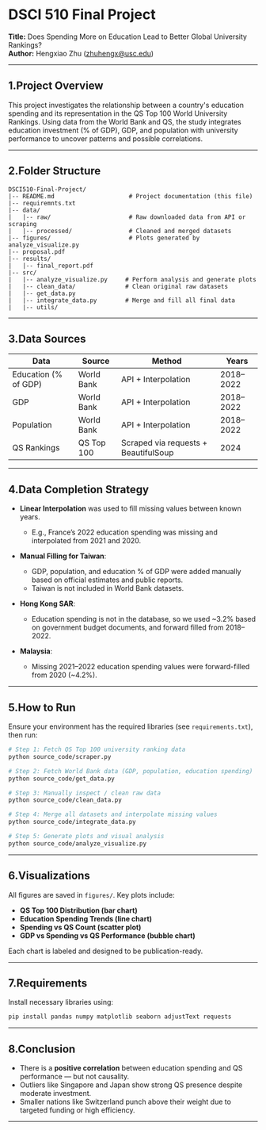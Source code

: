 # DSCI 510 Final Project

**Title:** Does Spending More on Education Lead to Better Global University Rankings?  
**Author:** Hengxiao Zhu (zhuhengx@usc.edu)

---

## 1.Project Overview

This project investigates the relationship between a country's education spending and its representation in the QS Top 100 World University Rankings. Using data from the World Bank and QS, the study integrates education investment (% of GDP), GDP, and population with university performance to uncover patterns and possible correlations.

---

## 2.Folder Structure

```
DSCI510-Final-Project/
|-- README.md                     # Project documentation (this file)
|-- requiremnts.txt
|-- data/
|   |-- raw/                      # Raw downloaded data from API or scraping
|   |-- processed/                # Cleaned and merged datasets
|-- figures/                      # Plots generated by analyze_visualize.py
|-- proposal.pdf
|-- results/
|   |-- final_report.pdf
|-- src/
|   |-- analyze_visualize.py     # Perform analysis and generate plots
|   |-- clean_data/              # Clean original raw datasets
|   |-- get_data.py
|   |-- integrate_data.py        # Merge and fill all final data
|   |-- utils/                
```

---

## 3.Data Sources

| Data                     | Source        | Method         | Years       |
|--------------------------|---------------|----------------|-------------|
| Education (% of GDP)     | World Bank    | API + Interpolation | 2018–2022 |
| GDP                      | World Bank    | API + Interpolation | 2018–2022 |
| Population               | World Bank    | API + Interpolation | 2018–2022 |
| QS Rankings              | QS Top 100    | Scraped via requests + BeautifulSoup | 2024 |

---

## 4.Data Completion Strategy

- **Linear Interpolation** was used to fill missing values between known years.
  - E.g., France’s 2022 education spending was missing and interpolated from 2021 and 2020.

- **Manual Filling for Taiwan**:
  - GDP, population, and education % of GDP were added manually based on official estimates and public reports.
  - Taiwan is not included in World Bank datasets.

- **Hong Kong SAR**:
  - Education spending is not in the database, so we used ~3.2% based on government budget documents, and forward filled from 2018–2022.

- **Malaysia**:
  - Missing 2021–2022 education spending values were forward-filled from 2020 (~4.2%).

---

## 5.How to Run

Ensure your environment has the required libraries (see `requirements.txt`), then run:

```bash
# Step 1: Fetch QS Top 100 university ranking data
python source_code/scraper.py

# Step 2: Fetch World Bank data (GDP, population, education spending)
python source_code/get_data.py

# Step 3: Manually inspect / clean raw data
python source_code/clean_data.py       

# Step 4: Merge all datasets and interpolate missing values
python source_code/integrate_data.py

# Step 5: Generate plots and visual analysis
python source_code/analyze_visualize.py

```

---

## 6.Visualizations

All figures are saved in `figures/`. Key plots include:

- **QS Top 100 Distribution (bar chart)**  
- **Education Spending Trends (line chart)**  
- **Spending vs QS Count (scatter plot)**  
- **GDP vs Spending vs QS Performance (bubble chart)**  

Each chart is labeled and designed to be publication-ready.

---

## 7.Requirements

Install necessary libraries using:

```bash
pip install pandas numpy matplotlib seaborn adjustText requests
```

---

## 8.Conclusion

- There is a **positive correlation** between education spending and QS performance — but not causality.
- Outliers like Singapore and Japan show strong QS presence despite moderate investment.
- Smaller nations like Switzerland punch above their weight due to targeted funding or high efficiency.

---



